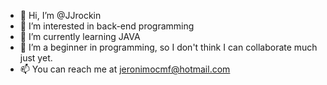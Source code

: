 - 👋 Hi, I’m @JJrockin
- 👀 I’m interested in back-end programming
- 🌱 I’m currently learning JAVA
- 💞️ I’m a beginner in programming, so I don't think I can collaborate much just yet.
- 📫 You can reach me at jeronimocmf@hotmail.com

<!---
JJrockin/JJrockin is a ✨ special ✨ repository because its `README.md` (this file) appears on your GitHub profile.
You can click the Preview link to take a look at your changes.
--->
